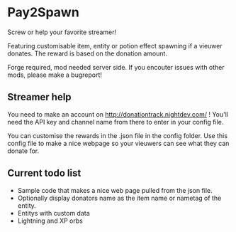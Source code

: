Pay2Spawn
=========

Screw or help your favorite streamer!

Featuring customisable item, entity or potion effect spawning if a vieuwer donates.
The reward is based on the donation amount.

Forge required, mod needed server side.
If you encouter issues with other mods, please make a bugreport!

Streamer help
-------------

You need to make an account on http://donationtrack.nightdev.com/ !
You'll need the API key and channel name from there to enter in your config file.

You can customise the rewards in the .json file in the config folder.
Use this config file to make a nice webpage so your vieuwers can see what they can donate for.

Current todo list
-----------------

* Sample code that makes a nice web page pulled from the json file.
* Optionally display donators name as the item name or nametag of the entity.
* Entitys with custom data
* Lightning and XP orbs
